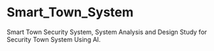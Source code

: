 # Smart_Town_System
Smart Town Security System, System Analysis and Design Study for Security Town System Using AI.
